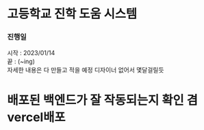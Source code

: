 # 고등학교 진학 도움 시스템 
### 진행일 
시작 : 2023/01/14 <br>
끝 : (~ing)
<br>
자세한 내용은 다 만들고 적을 예정
디자이너 없어서 몇달걸릴듯

# 배포된 백엔드가 잘 작동되는지 확인 겸 vercel배포 
